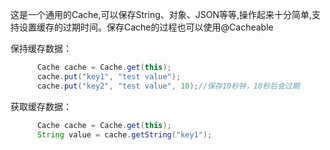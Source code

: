 这是一个通用的Cache,可以保存String、对象、JSON等等,操作起来十分简单,支持设置缓存的过期时间。保存Cache的过程也可以使用@Cacheable

保持缓存数据：
```Java
      Cache cache = Cache.get(this);
      cache.put("key1", "test value");
      cache.put("key2", "test value", 10);//保存10秒钟，10秒后会过期
```

获取缓存数据：
```Java
      Cache cache = Cache.get(this);
      String value = cache.getString("key1");
```
